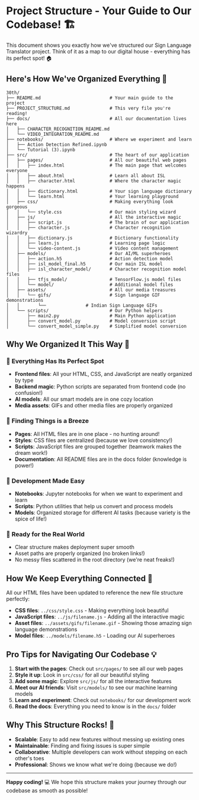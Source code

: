 # Project Structure - Your Guide to Our Codebase! 🏗️

 This document shows you exactly how we've structured our Sign Language Translator project. Think of it as a map to our digital house - everything has its perfect spot! 🏠

## Here's How We've Organized Everything 📁

```
30th/
├── README.md                          # Your main guide to the project
├── PROJECT_STRUCTURE.md               # This very file you're reading!
├── docs/                              # All our documentation lives here
│   ├── CHARACTER_RECOGNITION_README.md
│   └── VIDEO_INTEGRATION_README.md
├── notebooks/                         # Where we experiment and learn
│   ├── Action Detection Refined.ipynb
│   └── Tutorial (3).ipynb
├── src/                               # The heart of our application
│   ├── pages/                         # All our beautiful web pages
│   │   ├── index.html                 # The main page that welcomes everyone
│   │   ├── about.html                 # Learn all about ISL
│   │   ├── character.html             # Where the character magic happens
│   │   ├── dictionary.html            # Your sign language dictionary
│   │   └── learn.html                 # Your learning playground
│   ├── css/                           # Making everything look gorgeous
│   │   └── style.css                  # Our main styling wizard
│   ├── js/                            # All the interactive magic
│   │   ├── script.js                  # The brain of our application
│   │   ├── character.js               # Character recognition wizardry
│   │   ├── dictionary.js              # Dictionary functionality
│   │   ├── learn.js                   # Learning page logic
│   │   └── video-content.js           # Video content management
│   ├── models/                        # Our AI/ML superheroes
│   │   ├── action.h5                  # Action detection model
│   │   ├── isl_model_final.h5         # Our main ISL model
│   │   ├── isl_character_model/       # Character recognition model files
│   │   ├── tfjs_model/                # TensorFlow.js model files
│   │   └── model/                     # Additional model files
│   ├── assets/                        # All our media treasures
│   │   └── gifs/                      # Sign language GIF demonstrations
│   │       └──               # Indian Sign Language GIFs
│   └── scripts/                       # Our Python helpers
│       ├── main2.py                   # Main Python application
│       ├── convert_model.py           # Model conversion script
│       └── convert_model_simple.py    # Simplified model conversion

```

## Why We Organized It This Way 🎯

### 📁 **Everything Has Its Perfect Spot**
- **Frontend files**: All your HTML, CSS, and JavaScript are neatly organized by type
- **Backend magic**: Python scripts are separated from frontend code (no confusion!)
- **AI models**: All our smart models are in one cozy location
- **Media assets**: GIFs and other media files are properly organized

### 🧭 **Finding Things is a Breeze**
- **Pages**: All HTML files are in one place - no hunting around!
- **Styles**: CSS files are centralized (because we love consistency!)
- **Scripts**: JavaScript files are grouped together (teamwork makes the dream work!)
- **Documentation**: All README files are in the docs folder (knowledge is power!)

### 🔬 **Development Made Easy**
- **Notebooks**: Jupyter notebooks for when we want to experiment and learn
- **Scripts**: Python utilities that help us convert and process models
- **Models**: Organized storage for different AI tasks (because variety is the spice of life!)

### 🚀 **Ready for the Real World**
- Clear structure makes deployment super smooth
- Asset paths are properly organized (no broken links!)
- No messy files scattered in the root directory (we're neat freaks!)

## How We Keep Everything Connected 🔗

All our HTML files have been updated to reference the new file structure perfectly:
- **CSS files**: `../css/style.css` - Making everything look beautiful
- **JavaScript files**: `../js/filename.js` - Adding all the interactive magic
- **Asset files**: `../assets/gifs/filename.gif` - Showing those amazing sign language demonstrations
- **Model files**: `../models/filename.h5` - Loading our AI superheroes

## Pro Tips for Navigating Our Codebase 💡

1. **Start with the pages**: Check out `src/pages/` to see all our web pages
2. **Style it up**: Look in `src/css/` for all our beautiful styling
3. **Add some magic**: Explore `src/js/` for all the interactive features
4. **Meet our AI friends**: Visit `src/models/` to see our machine learning models
5. **Learn and experiment**: Check out `notebooks/` for our development work
6. **Read the docs**: Everything you need to know is in the `docs/` folder

## Why This Structure Rocks! 🎸

- **Scalable**: Easy to add new features without messing up existing ones
- **Maintainable**: Finding and fixing issues is super simple
- **Collaborative**: Multiple developers can work without stepping on each other's toes
- **Professional**: Shows we know what we're doing (because we do!)

---

**Happy coding!** 💻 We hope this structure makes your journey through our codebase as smooth as possible!


